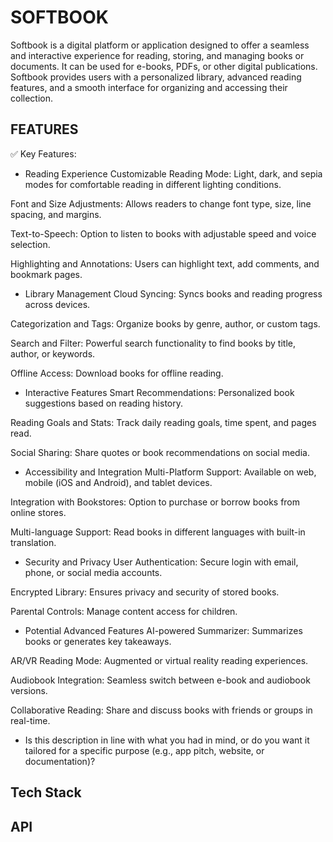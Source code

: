 # SOFTBOOK
Softbook is a digital platform or application designed to offer a seamless and interactive experience for reading, storing, and managing books or documents. It can be used for e-books, PDFs, or other digital publications. Softbook provides users with a personalized library, advanced reading features, and a smooth interface for organizing and accessing their collection.



## FEATURES

✅ Key Features:
- Reading Experience
Customizable Reading Mode: Light, dark, and sepia modes for comfortable reading in different lighting conditions.

Font and Size Adjustments: Allows readers to change font type, size, line spacing, and margins.

Text-to-Speech: Option to listen to books with adjustable speed and voice selection.

Highlighting and Annotations: Users can highlight text, add comments, and bookmark pages.

- Library Management
Cloud Syncing: Syncs books and reading progress across devices.

Categorization and Tags: Organize books by genre, author, or custom tags.

Search and Filter: Powerful search functionality to find books by title, author, or keywords.

Offline Access: Download books for offline reading.

- Interactive Features
Smart Recommendations: Personalized book suggestions based on reading history.

Reading Goals and Stats: Track daily reading goals, time spent, and pages read.

Social Sharing: Share quotes or book recommendations on social media.

- Accessibility and Integration
Multi-Platform Support: Available on web, mobile (iOS and Android), and tablet devices.

Integration with Bookstores: Option to purchase or borrow books from online stores.

Multi-language Support: Read books in different languages with built-in translation.

- Security and Privacy
User Authentication: Secure login with email, phone, or social media accounts.

Encrypted Library: Ensures privacy and security of stored books.

Parental Controls: Manage content access for children.

- Potential Advanced Features
AI-powered Summarizer: Summarizes books or generates key takeaways.

AR/VR Reading Mode: Augmented or virtual reality reading experiences.

Audiobook Integration: Seamless switch between e-book and audiobook versions.

Collaborative Reading: Share and discuss books with friends or groups in real-time.

- Is this description in line with what you had in mind, or do you want it tailored for a specific purpose (e.g., app pitch, website, or documentation)?

## Tech Stack

## API









